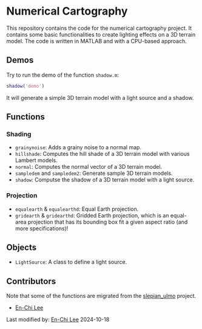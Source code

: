 # Numerical Cartography

This repository contains the code for the numerical cartography project. It contains some basic functionalities to create lighting effects on a 3D terrain model. The code is written in MATLAB and with a CPU-based approach.

## Demos

Try to run the demo of the function `shadow.m`:

```matlab
shadow('demo')
```

It will generate a simple 3D terrain model with a light source and a shadow.

## Functions

### Shading

- `grainynoise`: Adds a grainy noise to a normal map.
- `hillshade`: Computes the hill shade of a 3D terrain model with various Lambert models.
- `normal`: Computes the normal vector of a 3D terrain model.
- `sampledem` and `sampledem2`: Generate sample 3D terrain models.
- `shadow`: Computse the shadow of a 3D terrain model with a light source.

### Projection

- `equalearth` & `equalearthd`: Equal Earth projection.
- `gridearth` & `gridearthd`: Gridded Earth projection, which is an equal-area projection that has its bounding box fit a given aspect ratio (and more specifications)!

## Objects

- `LightSource`: A class to define a light source.

## Contributors

Note that some of the functions are migrated from the [slepian_ulmo](https://github.com/williameclee/slepian_ulmo) project.

- [En-Chi Lee](mailto:williameclee@gmail.com)

Last modified by:
[En-Chi Lee](mailto:williameclee@gmail.com) 2024-10-18
